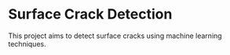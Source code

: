 # Surface Crack Detection

This project aims to detect surface cracks using machine learning techniques.
